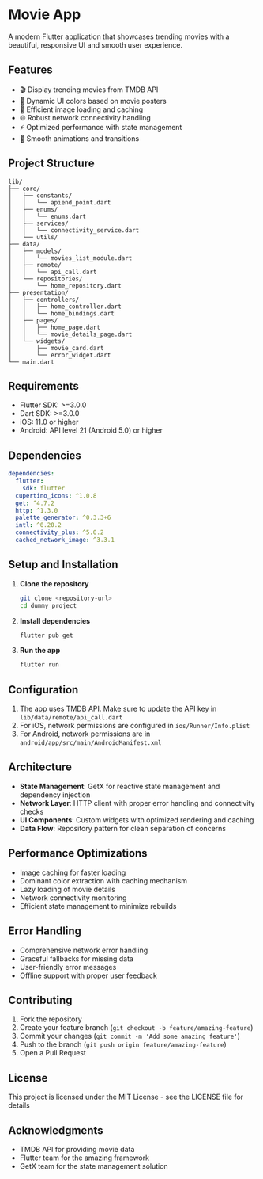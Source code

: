 # Movie App

A modern Flutter application that showcases trending movies with a beautiful, responsive UI and smooth user experience.

## Features

- 🎬 Display trending movies from TMDB API
- 🎨 Dynamic UI colors based on movie posters
- 🔄 Efficient image loading and caching
- 🌐 Robust network connectivity handling
- ⚡ Optimized performance with state management
- 💫 Smooth animations and transitions

## Project Structure

```
lib/
├── core/
│   ├── constants/
│   │   └── apiend_point.dart
│   ├── enums/
│   │   └── enums.dart
│   ├── services/
│   │   └── connectivity_service.dart
│   └── utils/
├── data/
│   ├── models/
│   │   └── movies_list_module.dart
│   ├── remote/
│   │   └── api_call.dart
│   └── repositories/
│       └── home_repository.dart
├── presentation/
│   ├── controllers/
│   │   ├── home_controller.dart
│   │   └── home_bindings.dart
│   ├── pages/
│   │   ├── home_page.dart
│   │   └── movie_details_page.dart
│   └── widgets/
│       ├── movie_card.dart
│       └── error_widget.dart
└── main.dart
```

## Requirements

- Flutter SDK: >=3.0.0
- Dart SDK: >=3.0.0
- iOS: 11.0 or higher
- Android: API level 21 (Android 5.0) or higher

## Dependencies

```yaml
dependencies:
  flutter:
    sdk: flutter
  cupertino_icons: ^1.0.8
  get: ^4.7.2
  http: ^1.3.0
  palette_generator: ^0.3.3+6
  intl: ^0.20.2
  connectivity_plus: ^5.0.2
  cached_network_image: ^3.3.1
```

## Setup and Installation

1. **Clone the repository**
   ```bash
   git clone <repository-url>
   cd dummy_project
   ```

2. **Install dependencies**
   ```bash
   flutter pub get
   ```

3. **Run the app**
   ```bash
   flutter run
   ```

## Configuration

1. The app uses TMDB API. Make sure to update the API key in `lib/data/remote/api_call.dart`
2. For iOS, network permissions are configured in `ios/Runner/Info.plist`
3. For Android, network permissions are in `android/app/src/main/AndroidManifest.xml`

## Architecture

- **State Management**: GetX for reactive state management and dependency injection
- **Network Layer**: HTTP client with proper error handling and connectivity checks
- **UI Components**: Custom widgets with optimized rendering and caching
- **Data Flow**: Repository pattern for clean separation of concerns

## Performance Optimizations

- Image caching for faster loading
- Dominant color extraction with caching mechanism
- Lazy loading of movie details
- Network connectivity monitoring
- Efficient state management to minimize rebuilds

## Error Handling

- Comprehensive network error handling
- Graceful fallbacks for missing data
- User-friendly error messages
- Offline support with proper user feedback

## Contributing

1. Fork the repository
2. Create your feature branch (`git checkout -b feature/amazing-feature`)
3. Commit your changes (`git commit -m 'Add some amazing feature'`)
4. Push to the branch (`git push origin feature/amazing-feature`)
5. Open a Pull Request

## License

This project is licensed under the MIT License - see the LICENSE file for details

## Acknowledgments

- TMDB API for providing movie data
- Flutter team for the amazing framework
- GetX team for the state management solution
